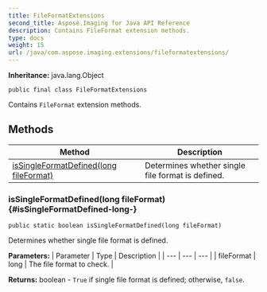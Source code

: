 ```yaml
---
title: FileFormatExtensions
second_title: Aspose.Imaging for Java API Reference
description: Contains FileFormat extension methods.
type: docs
weight: 15
url: /java/com.aspose.imaging.extensions/fileformatextensions/
---
```

**Inheritance:**
java.lang.Object
```
public final class FileFormatExtensions
```

Contains `FileFormat` extension methods.
## Methods

| Method | Description |
| --- | --- |
| [isSingleFormatDefined(long fileFormat)](#isSingleFormatDefined-long-) | Determines whether single file format is defined. |
### isSingleFormatDefined(long fileFormat) {#isSingleFormatDefined-long-}
```
public static boolean isSingleFormatDefined(long fileFormat)
```


Determines whether single file format is defined.

**Parameters:**
| Parameter | Type | Description |
| --- | --- | --- |
| fileFormat | long | The file format to check. |

**Returns:**
boolean - `True` if single file format is defined; otherwise, `false`.

